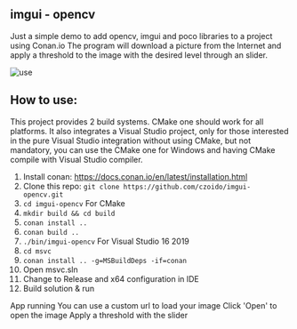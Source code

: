 ## imgui - opencv

Just a simple demo to add opencv, imgui and poco libraries to a project using Conan.io
The program will download a picture from the Internet and apply a threshold to the image with the desired level through an slider.

![use](https://raw.githubusercontent.com/czoido/imgui-opencv/master/data/screen-capture.gif)

## How to use:

This project provides 2 build systems. CMake one should work for all platforms. It also integrates a Visual Studio project, only
for those interested in the pure Visual Studio integration without using CMake, but not mandatory, you can use the CMake one for
Windows and having CMake compile with Visual Studio compiler.

1. Install conan: https://docs.conan.io/en/latest/installation.html
2. Clone this repo: `git clone https://github.com/czoido/imgui-opencv.git`
3. `cd imgui-opencv`
   For CMake
4. `mkdir build && cd build`
5. `conan install ..`
6. `conan build ..`
7. `./bin/imgui-opencv`
    For Visual Studio 16 2019
4. `cd msvc`
5. `conan install .. -g=MSBuildDeps -if=conan`
6. Open msvc.sln
7. Change to Release and x64 configuration in IDE
8. Build solution & run


App running
You can use a custom url to load your image
Click 'Open' to open the image
Apply a threshold with the slider
